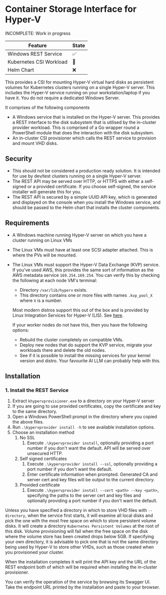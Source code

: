 # Container Storage Interface for Hyper-V

INCOMPLETE: Work in progress

| Feature                 | State                 |
|-------------------------|-----------------------|
| Windows REST Service    | :white_check_mark:    |
| Kubernetes CSI Workload | :construction_worker: |
| Helm Chart              | :x:                   |

This provides a CSI for mounting Hyper-V virtual hard disks as persistent volumes for Kubernetes clusters running on a single Hyper-V server. This includes the Hyper-V service running on your workstation/laptop if you have it. You do not require a dedicated Windows Server.

It comprises of the following components

* A Windows service that is installed on the Hyper-V server. This provides a REST interface to the disk subsystem that is utilised by the in-cluster provider workload. This is comprised of a Go wrapper round a PowerShell module that does the interaction with the disk subsystem.
* An in-cluster CSI provisioner which calls the REST service to provision and mount VHD disks.

## Security

* This should not be considered a production ready solution. It is intended for use by dev/test clusters running on a single Hyper-V server.
* The REST API may be served over HTTP, or HTTPS with either a self-signed or a provided certificate. If you choose self-signed, the service installer will generate this for you.
* The REST API is secured by a simple UUID API key, which is generated and displayed on the console when you install the Windows service, and should be passed to the Helm chart that installs the cluster components.

## Requirements

* A Windows machine running Hyper-V server on which you have a cluster running on Linux VMs
* The Linux VMs must have at least one SCSI adapter attached. This is where the PVs will be mounted.
* The Linux VMs must support the Hyper-V Data Exchange (KVP) service. If you've used AWS, this provides the same sort of information as the AWS metadata service `169.254.169.254`. You can verify this by checking the following at each node VM's terminal:
    * Directory `/var/lib/hyperv` exists.
    * This directory contains one or more files with names `.kvp_pool_X` where `X` is a number.

    Most modern distros support this out of the box and is provided by Linux Integration Services for Hyper-V (LIS). See [here](https://learn.microsoft.com/en-gb/windows-server/virtualization/hyper-v/Supported-Linux-and-FreeBSD-virtual-machines-for-Hyper-V-on-Windows).

    If your worker nodes do not have this, then you have the following options:

    * Rebuild the cluster completely on compatible VMs.
    * Deploy new nodes that do support the KVP service, migrate your workloads there and delete the old nodes.
    * See if it is possible to install the missing services for your kernel version and distro. Your favourite AI LLM can probably help with this.

## Installation

### 1. Install the REST Service

1. Extract `khypervprovisioner.exe` to a directory on your Hyper-V server
1. If you are going to use provided certificates, copy the certificate and key to the same directory.
1. Open a Windows PowerShell prompt in the directory where you copied the above files.
1. Run `.\kypervprovider install -h` to see available installation options.
1. Choose an installation method
    1. No SSL
        1. Execute `.\kypervprovider install`, optionally providing a port number if you don't want the default. API will be served over unsecured HTTP.
    1. Self signed certificates
        1. Execute `.\kypervprovider install --ssl`, optionally providing a port number if you don't want the default.
        1. Enter certificate information when prompted. Generated CA and server cert and key files will be output to the current directory.
    1. Provided certificate
        1. Execute `.\kypervprovider install --cert <path> --key <path>`, specifying the paths to the server cert and key files and optionally providing a port number if you don't want the default.

Unless you have specified a directory in which to store VHD files with `--directory`, when the service first starts, it will examine all local disks and pick the one with the most free space on which to store persistent volume disks. It will create a directory `Kubernetes Persistent Volumes` at the root of this disk. Volume provisioning will fail when the free space on the disk where the volume store has been created drops below 5GB. If specifying your own directory, it is advisable to pick one that is not the same directory being used by Hyper-V to store other VHDs, such as those created when you provisioned your cluster.

When the installation completes it will print the API key and the URL of the REST endpoint both of which will be required when installing the in-cluster provisioner.

You can verify the operation of the service by browsing its Swagger UI. Take the endpoint URL printed by the installation and paste to your browser.